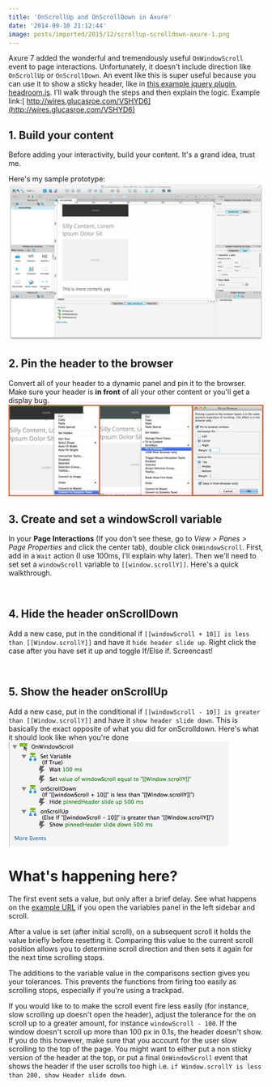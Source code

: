 ```yaml
---
title: 'OnScrollUp and OnScrollDown in Axure'
date: '2014-09-10 21:12:44'
image: posts/imported/2015/12/scrollup-scrolldown-axure-1.png
---
```


Axure 7 added the wonderful and tremendously useful `OnWindowScroll` event to page interactions. Unfortunately, it doesn't include direction like `OnScrollUp` or `OnScrollDown`. An event like this is super useful because you can use it to show a sticky header, like in [this example jquery plugin, headroom.js](http://wicky.nillia.ms/headroom.js/). I'll walk through the steps and then explain the logic. Example link:[ http://wires.glucasroe.com/VSHYD6](http://wires.glucasroe.com/VSHYD6)

## 1. Build your content
Before adding your interactivity, build your content. It's a grand idea, trust me.

Here's my sample prototype:
![Silly little prototype](/images/posts/imported/2014/Sep/Screen-Shot-2014-09-10-at-5-05-03-PM.png)

## 2. Pin the header to the browser
Convert all of your header to a dynamic panel and pin it to the browser. Make sure your header is **in front** of all your other content or you'll get a display bug.
![This is how you pin a panel! Yay!](/images/posts/imported/2014/Sep/Pinthepanel.jpg)


## 3. Create and set a windowScroll variable
In your **Page Interactions** (If you don't see these, go to *View > Panes > Page Properties* and click the center tab), double click `OnWindowScroll`. First, add in a `Wait` action (I use 100ms, I'll explain why later). Then we'll need to set set a `windowScroll` variable to `[[window.scrollY]]`. Here's a quick walkthrough.

<style type="text/css">.gfyitem>div{max-height:700px}</style>
<img class="gfyitem" data-id="WildLikableKingsnake" />

## 4. Hide the header onScrollDown
Add a new case, put in the conditional if `[[windowScroll + 10]] is less than [[Window.scrollY]]` and have it `hide header slide up`. Right click the case after you have set it up and toggle If/Else if. Screencast!

<img class="gfyitem" data-id="UntimelyFreeGnatcatcher" />

## 5. Show the header onScrollUp
Add a new case, put in the conditional if `[[windowScroll - 10]] is greater than [[Window.scrollY]]` and have it `show header slide down`. This is basically the exact opposite of what you did for onScrolldown. Here's what it should look like when you're done
![Full settings](/images/posts/imported/2014/Sep/full-settings.png)

# What's happening here?
The first event sets a value, but only after a brief delay. See what happens on the [example URL](http://wires.glucasroe.com/VSHYD6) if you open the variables panel in the left sidebar and scroll.

After a value is set (after initial scroll), on a subsequent scroll it holds the value briefly before resetting it. Comparing this value to the current scroll position allows you to determine scroll direction and then sets it again for the next time scrolling stops.

The additions to the variable value in the comparisons section gives you your tolerances. This prevents the functions from firing too easily as scrolling stops, especially if you're using a trackpad.

If you would like to to make the scroll event fire less easily (for instance, slow scrolling up doesn't open the header), adjust the tolerance for the on scroll up to a greater amount, for instance `windowScroll - 100`. If the window doesn't scroll up more than 100 px in 0.1s, the header doesn't show. If you do this however, make sure that you account for the user slow scrolling to the top of the page. You might want to either put a non sticky version of the header at the top, or put a final `OnWindowScroll` event that shows the header if the user scrolls too high i.e. `if Window.scrollY is less than 200, show Header slide down`.
